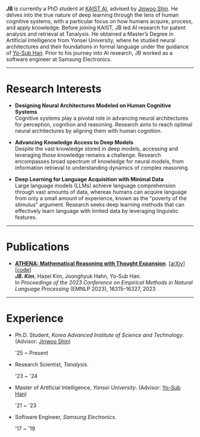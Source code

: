**JB** is currently a PhD student at [KAIST AI](https://gsai.kaist.ac.kr/), advised by [Jinwoo Shin](https://alinlab.kaist.ac.kr/shin.html). He delves into the true nature of deep learning through the lens of human cognitive systems, with a particular focus on how humans acquire, process, and apply knowledge. Before joining KAIST, JB led AI research for patent analysis and retrieval at Tanalysis. He obtained a Master’s Degree in Artificial Intelligence from Yonsei University, where he studied neural architectures and their foundations in formal language under the guidance of [Yo-Sub Han](https://toc.yonsei.ac.kr/~emmous/). Prior to his journey into AI research, JB worked as a software engineer at Samsung Electronics.

---

# Research Interests

- **Designing Neural Architectures Modeled on Human Cognitive Systems** \
Cognitive systems play a pivotal role in advancing neural architectures for perception, cognition and reasoning. Research aims to reach optimal neural architectures by aligning them with human cognition.

- **Advancing Knowledge Access to Deep Models** \
Despite the vast knowledge stored in deep models, accessing and leveraging those knowledge remains a challenge. Research encompasses broad spectrum of knowledge for neural models, from information retrieval to understanding dynamics of complex reasoning.

- **Deep Learning for Language Acquisition with Minimal Data** \
Large language models (LLMs) achieve language comprehension through vast amounts of data, whereas humans can acquire language from only a small amount of experience, known as the "poverty of the stimulus" argument. Research seeks deep learning methods that can effectively learn language with limited data by leveraging linguistic features.

---

# Publications

- [**ATHENA: Mathematical Reasoning with Thought Expansion**](https://aclanthology.org/2023.emnlp-main.1014/). [[arXiv](https://arxiv.org/abs/2311.01036)] [[code](https://github.com/the-jb/athena-math)] \
***JB. Kim***, Hazel Kim, Joonghyuk Hahn, Yo-Sub Han. \
In *Proceedings of the 2023 Conference on Empirical Methods in Natural Language Processing* (EMNLP 2023), 16315–16327, 2023

---

# Experience

- Ph.D. Student, *Korea Advanced Institute of Science and Technology*. (Advisor: [Jinwoo Shin](https://alinlab.kaist.ac.kr/shin.html))
  <p class="date" style="display: inline; white-space: nowrap;">'25 ~ Present</p>

- Research Scientist, *Tanalysis*.
  <p class="date" style="display: inline; white-space: nowrap;">'23 ~ '24</p>

- Master of Artificial Intelligence, *Yonsei University*. (Advisor: [Yo-Sub Han](https://toc.yonsei.ac.kr/~emmous/))
  <p class="date" style="display: inline; white-space: nowrap;">'21 ~ '23</p>

- Software Engineer, *Samsung Electronics*.
  <p class="date" style="display: inline; white-space: nowrap;">'17 ~ '19</p>
